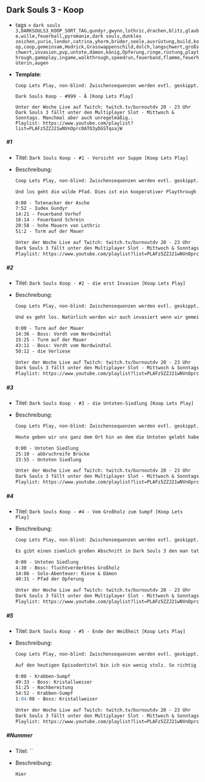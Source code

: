 ## Dark Souls 3 - Koop

* tags = `dark souls 3,DARKSOULS3_KOOP_SORT_TAG,gundyr,gwynn,lothric,drachen,blitz,glaube,wille,feuerball,pyromanie,dark souls,dunkles zeichen,yurio,londor,catrina,yhorm,brüder,seele,ausrüstung,build,koop,coop,gemeinsam,Hodrick,Grasswappenschild,dolch,langschwert,großschwert,invasion,pvp,untote,dämon,könig,Opferung,ringe,rüstung,playthrough,gameplay,ingame,walkthrough,speedrun,feuerband,flamme,feuerhüterin,augen`

* **Template**:

  ```
  Coop Lets Play, non-blind: Zwischensequenzen werden evtl. geskippt. 
  
  Dark Souls Koop - #999 - Ä [Koop Lets Play]
  
  Unter der Woche Live auf Twitch: twitch.tv/burnoutdv 20 - 23 Uhr
  Dark Souls 3 fällt unter den Multiplayer Slot - Mittwoch & Sonntags. Manchmal aber auch unregelmäßig..
  Playlist: https://www.youtube.com/playlist?list=PLAFz5ZZJ21wNVnOprc0ATO3yDGSTqsajW
  ```

  

##### #1

* Titel: `Dark Souls Koop - #1 - Vorsicht vor Suppe [Koop Lets Play]`

* Beschreibung:

  ```markdown
  Coop Lets Play, non-blind: Zwischensequenzen werden evtl. geskippt. 
  
  Und los geht die wilde Pfad. Dies ist ein kooperativer Playthrough von Dark Souls 3. Wir werden wahrscheinlich ziemlich viele Zwischensequenzen skippen und ich werde sicherlich nicht alle Gegenstände durchlesen. Wir beide haben das Spiel schon mehrfach durchgespielt. Wir sind in diesem Falle ich und Alex "das Wild" der mir hier zur Seite steht. Es wird Abschnitte geben in denen wir nicht gemeinsam spielen können weil die Abschnitte Solo-Abenteuer sind aber größtenteils werden wir gemeinsam durch die Level laufen und versuchen alle Gegenstände mitzunehmen die man so finden kann.
  
  0:00 - Totenacker der Asche
  7:52 - Iudex Gundyr
  14:21 - Feuerband Vorhof
  16:14 - Feuerband Schrein
  20:58 - hohe Mauern von Lothric
  51:2 - Turm auf der Mauer
  
  Unter der Woche Live auf Twitch: twitch.tv/burnoutdv 20 - 23 Uhr
  Dark Souls 3 fällt unter den Multiplayer Slot - Mittwoch & Sonntags. Manchmal aber auch unregelmäßig..
  Playlist: https://www.youtube.com/playlist?list=PLAFz5ZZJ21wNVnOprc0ATO3yDGSTqsajW
  ```

##### #2

* Titel: `Dark Souls Koop - #2 - die erst Invasion [Koop Lets Play]`

* Beschreibung:

  ```markdown
  Coop Lets Play, non-blind: Zwischensequenzen werden evtl. geskippt. 
  
  Und es geht los. Natürlich werden wir auch invasiert wenn wir gemeinsam unterwegs sind. Irgendwie ist das auch nervig aber eine Tatsache die man wohl so hinnehmen muss wenn man Dark Souls gemeinsam spielen will. Letztendlich ist die eigentliche Philisophie ja auch das man alleine durch die sterbende Welt herumrennt. Das Ganze Abenteuer gemeinsam zu erleben ist eigentlich ziemlich unüblich und nicht so richtig der Plan. Trotzdem tun wir es. Die Konsequenz unseres Handles ist halt das wir invasiert werden. Die friedliche Welt wird durch Raufbolde gestört. Also mehr als es bisher der Fall war. Wenn die Leute sich dann auch noch halbwegs fair verhalten würden wäre mein Verständnis für die Gesamtsituation aber ein wenig größer. Für harte Fälle haben wir aber immer noch eine Geheimwaffe: Alt + F4.
  
  0:00 - Turm auf der Mauer
  14:36 - Boss: Vordt vom Nordwindtal
  15:25 - Turm auf der Mauer
  43:11 - Boss: Vordt vom Nordwindtal
  50:12 - die Verliese
  
  Unter der Woche Live auf Twitch: twitch.tv/burnoutdv 20 - 23 Uhr
  Dark Souls 3 fällt unter den Multiplayer Slot - Mittwoch & Sonntags. Manchmal aber auch unregelmäßig..
  Playlist: https://www.youtube.com/playlist?list=PLAFz5ZZJ21wNVnOprc0ATO3yDGSTqsajW
  ```

##### #3

* Titel: `Dark Souls Koop - #3 - die Untoten-Siedlung [Koop Lets Play]`

* Beschreibung:

  ```markdown
  Coop Lets Play, non-blind: Zwischensequenzen werden evtl. geskippt. 
  
  Heute geben wir uns ganz dem Ort hin an dem die Untoten gelebt haben. Oder immer noch leben. An sich scheint man ja noch ziemlich aktiv zu sein und ziemlich aktiv irgendwelche Feuer abzubrennen. Das kann man bestimmt alles im Sinne der Geschichte interpretieren aber alles was ich sehe sind eine Menge Gegner durch die wir uns durchkämpfen müssen. Das und Hodrick.
  
  0:00 - Untoten Siedlung
  25:10 - abbruchreife Brücke
  33:55 - Untoten Siedlung
  
  Unter der Woche Live auf Twitch: twitch.tv/burnoutdv 20 - 23 Uhr
  Dark Souls 3 fällt unter den Multiplayer Slot - Mittwoch & Sonntags. Manchmal aber auch unregelmäßig..
  Playlist: https://www.youtube.com/playlist?list=PLAFz5ZZJ21wNVnOprc0ATO3yDGSTqsajW
  ```

##### #4

* Titel: `Dark Souls Koop - #4 - Vom Großholz zum Sumpf [Koop Lets Play]`

* Beschreibung:

  ```markdown
  Coop Lets Play, non-blind: Zwischensequenzen werden evtl. geskippt. 
  
  Es gibt einen ziemlich großen Abschnitt in Dark Souls 3 den man tatsächlich alleine beschreiten muss. Dieser Abschnitt kommt direkt nach dem Großholz. Man trifft Siegmeyer und noch einen leicht gelangweilten Dämon aber ansonsten ist nicht all zu viel los. Es sei aber angemerkt das der gar nicht einmal so wertlose Ausdauer Ring mit auf dem Weg liegt. Und natürlich der Pfad der Opferung, ein Ort der von Krähendämonen belebt wird die man genüsslich um ihre Waffen berauben kann, insbesondere für mich ziemlich wichtig.
  
  0:00 - Untoten Siedlung
  4:30 - Boss: fluchtverderbtes Großholz
  14:06 - Solo-Abenteuer: Riese & Dämon
  40:31 - Pfad der Opferung
  
  Unter der Woche Live auf Twitch: twitch.tv/burnoutdv 20 - 23 Uhr
  Dark Souls 3 fällt unter den Multiplayer Slot - Mittwoch & Sonntags. Manchmal aber auch unregelmäßig..
  Playlist: https://www.youtube.com/playlist?list=PLAFz5ZZJ21wNVnOprc0ATO3yDGSTqsajW
  ```

##### #5

* Titel: `Dark Souls Koop - #5 - Ende der Weißheit [Koop Lets Play]`

* Beschreibung:

  ```markdown
  Coop Lets Play, non-blind: Zwischensequenzen werden evtl. geskippt. 
  
  Auf den heutigen Episodentitel bin ich ein wenig stolz. So richtig kreativ ist es nicht aber wir besiegen heute den ersten Kristallweisen. Natürlich mehrfach wie sich das gehört, schließlich will ja jeder von uns weiter kommen. Danach folgt außerdem noch ein weiterer kurzer Solo Abschnitt aber der ist kaum der Rede wert. Außerdem lassen wir uns heute ziemlich oft von Krabben und Hodrick hauen. Das macht sehr viel Spaß. Irgendwie. Weiter finden wir das Graswappenschild, meinen zukünftigen Begleiter auf unseren weiteren Reisen. Ich freue mich sehr.
  
  0:00 - Krabben-Sumpf
  49:33 - Boss: Kristallweiser
  51:25 - Nachbereitung
  54:52 - Krabben-Sumpf
  1:04:08 - Boss: Kristallweiser
  
  Unter der Woche Live auf Twitch: twitch.tv/burnoutdv 20 - 23 Uhr
  Dark Souls 3 fällt unter den Multiplayer Slot - Mittwoch & Sonntags. Manchmal aber auch unregelmäßig..
  Playlist: https://www.youtube.com/playlist?list=PLAFz5ZZJ21wNVnOprc0ATO3yDGSTqsajW
  ```

##### #Nummer

* Titel: ``

* Beschreibung:

  ```markdown
  Hier
  ```